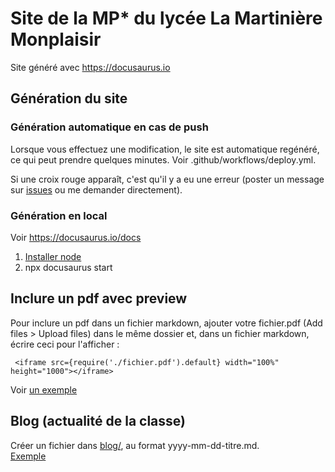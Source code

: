 # Site de la MP* du lycée La Martinière Monplaisir

Site généré avec https://docusaurus.io

## Génération du site

### Génération automatique en cas de push

Lorsque vous effectuez une modification, le site est automatique regénéré, ce qui peut prendre quelques minutes. Voir .github/workflows/deploy.yml.

Si une croix rouge apparaît, c'est qu'il y a eu une erreur (poster un message sur [issues](https://github.com/mpstar-lamartin/mpstar-lamartin.github.io/issues) ou me demander directement).

### Génération en local 

Voir https://docusaurus.io/docs

1. [Installer node](https://nodejs.org/en/download/package-manager)
2. npx docusaurus start

## Inclure un pdf avec preview

Pour inclure un pdf dans un fichier markdown, ajouter votre fichier.pdf (Add files > Upload files) dans le même dossier et, dans un fichier markdown, écrire ceci pour l'afficher : 
```
 <iframe src={require('./fichier.pdf').default} width="100%" height="1000"></iframe> 
```
Voir [un exemple](https://github.com/mpstar-lamartin/mpstar-lamartin.github.io/tree/16f01758462c8d19ad770f1618ec47c285bf3f8c/docs/math/2_Cours)

## Blog (actualité de la classe)

Créer un fichier dans [blog/](https://github.com/mpstar-lamartin/mpstar-lamartin.github.io/tree/main/blog), au format yyyy-mm-dd-titre.md.  
[Exemple](https://github.com/mpstar-lamartin/mpstar-lamartin.github.io/blob/16f01758462c8d19ad770f1618ec47c285bf3f8c/blog/2022-09-01-rentree.mdx)

